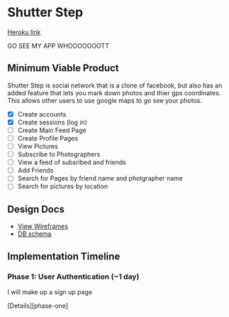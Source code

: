 # Shutter Step

[Heroku link][heroku]

[heroku]: http://shutter-step.herokuapp.com
GO SEE MY APP WHOOOOOOOTT

## Minimum Viable Product
Shutter Step is social network that is a clone of facebook, but also has an added feature that lets you mark down photos and thier gps coordinates. This allows other users to use google maps to go see your photos.

<!-- This is a Markdown checklist. Use it to keep track of your progress! -->

- [x] Create accounts
- [x] Create sessions (log in)
- [ ] Create Main Feed Page
- [ ] Create Profile Pages
- [ ] View Pictures
- [ ] Subscribe to Photographers
- [ ] View a feed of subsribed and friends
- [ ] Add Friends
- [ ] Search for Pages by friend name and photgrapher name
- [ ] Search for pictures by location

## Design Docs
* [View Wireframes][views]
* [DB schema][schema]

[views]: ./docs/views.md
[schema]: ./docs/schema.md

## Implementation Timeline

### Phase 1: User Authentication (~1 day)
I will make up a sign up page

[Details][phase-one]
